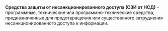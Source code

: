 **Средства защиты от несанкционированного доступа (СЗИ от НСД)** - программные,  технические или программно-технические средства, предназначенные для  предотвращения или существенного затруднения несанкционированного доступа к  информации.